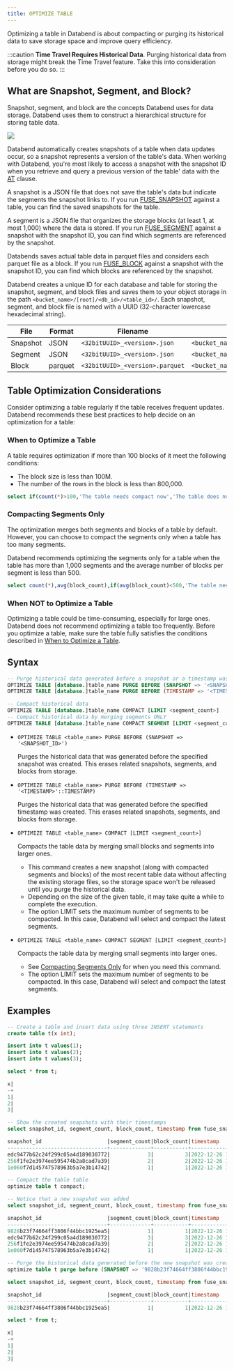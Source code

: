 ```yaml
---
title: OPTIMIZE TABLE
---
```


Optimizing a table in Databend is about compacting or purging its historical data to save storage space and improve query efficiency.

:::caution
**Time Travel Requires Historical Data**. Purging historical data from storage might break the Time Travel feature. Take this into consideration before you do so.
:::

## What are Snapshot, Segment, and Block?

Snapshot, segment, and block are the concepts Databend uses for data storage. Databend uses them to construct a hierarchical structure for storing table data.

![](/img/sql/storage-structure.PNG)

Databend automatically creates snapshots of a table when data updates occur, so a snapshot represents a version of the table's data. When working with Databend, you're most likely to access a snapshot with the snapshot ID when you retrieve and query a previous version of the table' data with the [AT](../../20-query-syntax/dml-at.md) clause.

A snapshot is a JSON file that does not save the table's data but indicate the segments the snapshot links to. If you run [FUSE_SNAPSHOT](../../../15-sql-functions/111-system-functions/fuse_snapshot.md) against a table, you can find the saved snapshots for the table.

A segment is a JSON file that organizes the storage blocks (at least 1, at most 1,000) where the data is stored. If you run [FUSE_SEGMENT](../../../15-sql-functions/111-system-functions/fuse_segment.md) against a snapshot with the snapshot ID, you can find which segments are referenced by the snapshot.

Databends saves actual table data in parquet files and considers each parquet file as a block. If you run [FUSE_BLOCK](../../../15-sql-functions/111-system-functions/fuse_block.md) against a snapshot with the snapshot ID, you can find which blocks are referenced by the snapshot.

Databend creates a unique ID for each database and table for storing the snapshot, segment, and block files and saves them to your object storage in the path `<bucket_name>/[root]/<db_id>/<table_id>/`. Each snapshot, segment, and block file is named with a UUID (32-character lowercase hexadecimal string).

| File     | Format  | Filename                        | Storage Folder                                                               |
|----------|---------|---------------------------------|----------------------------------------------------------------------------|
| Snapshot | JSON    | `<32bitUUID>_<version>.json`    | `<bucket_name>/[root]/<db_id>/<table_id>/_ss/`   |
| Segment  | JSON    | `<32bitUUID>_<version>.json`    | `<bucket_name>/[root]/<db_id>/<table_id>/_sg/`   |
| Block    | parquet | `<32bitUUID>_<version>.parquet` | `<bucket_name>/[root]/<db_id>/<table_id>/_b/` |

## Table Optimization Considerations

Consider optimizing a table regularly if the table receives frequent updates. Databend recommends these best practices to help decide on an optimization for a table:

### When to Optimize a Table

A table requires optimization if more than 100 blocks of it meet the following conditions:

- The block size is less than 100M.
- The number of the rows in the block is less than 800,000.

```sql
select if(count(*)>100,'The table needs compact now','The table does not need compact now') from fuse_block('<your_database>','<your_table>') where file_size <100*1024*1024 and row_count<800000;
```

### Compacting Segments Only

The optimization merges both segments and blocks of a table by default. However, you can choose to compact the segments only when a table has too many segments.

Databend recommends optimizing the segments only for a table when the table has more than 1,000 segments and the average number of blocks per segment is less than 500.

```sql
select count(*),avg(block_count),if(avg(block_count)<500,'The table needs segment compact now','The table does not need segment compact now') from fuse_segment('<your_database>','<your_table>');
```

### When NOT to Optimize a Table

Optimizing a table could be time-consuming, especially for large ones. Databend does not recommend optimizing a table too frequently. Before you optimize a table, make sure the table fully satisfies the conditions described in [When to Optimize a Table](#when-to-optimize-a-table).

## Syntax

```sql
-- Purge historical data generated before a snapshot or a timestamp was created
OPTIMIZE TABLE [database.]table_name PURGE BEFORE (SNAPSHOT => '<SNAPSHOT_ID>')
OPTIMIZE TABLE [database.]table_name PURGE BEFORE (TIMESTAMP => '<TIMESTAMP>'::TIMESTAMP)

-- Compact historical data
OPTIMIZE TABLE [database.]table_name COMPACT [LIMIT <segment_count>]
-- Compact historical data by merging segments ONLY
OPTIMIZE TABLE [database.]table_name COMPACT SEGMENT [LIMIT <segment_count>]
```

- `OPTIMIZE TABLE <table_name> PURGE BEFORE (SNAPSHOT => '<SNAPSHOT_ID>')`

    Purges the historical data that was generated before the specified snapshot was created. This erases related snapshots, segments, and blocks from storage.

- `OPTIMIZE TABLE <table_name> PURGE BEFORE (TIMESTAMP => '<TIMESTAMP>'::TIMESTAMP)`

    Purges the historical data that was generated before the specified timestamp was created. This erases related snapshots, segments, and blocks from storage.

- `OPTIMIZE TABLE <table_name> COMPACT [LIMIT <segment_count>]`

    Compacts the table data by merging small blocks and segments into larger ones.

    - This command creates a new snapshot (along with compacted segments and blocks) of the most recent table data without affecting the existing storage files, so the storage space won't be released until you purge the historical data.
    - Depending on the size of the given table, it may take quite a while to complete the execution.
    - The option LIMIT sets the maximum number of segments to be compacted. In this case, Databend will select and compact the latest segments.

-  `OPTIMIZE TABLE <table_name> COMPACT SEGMENT [LIMIT <segment_count>]`

    Compacts the table data by merging small segments into larger ones.

    - See [Compacting Segments Only](#compacting-segments-only) for when you need this command.
    - The option LIMIT sets the maximum number of segments to be compacted. In this case, Databend will select and compact the latest segments.

## Examples

```sql
-- Create a table and insert data using three INSERT statements
create table t(x int);

insert into t values(1);
insert into t values(2);
insert into t values(3);

select * from t;

x|
-+
1|
2|
3|

-- Show the created snapshots with their timestamps
select snapshot_id, segment_count, block_count, timestamp from fuse_snapshot('default', 't');

snapshot_id                     |segment_count|block_count|timestamp            |
--------------------------------+-------------+-----------+---------------------+
edc9477b62c24f299c05a4d189030772|            3|          3|2022-12-26 19:33:49.0|
256f1fe2e3974ee595474b2a8cad7a39|            2|          2|2022-12-26 19:33:42.0|
1e060f7d145747578963b5a7e3b14742|            1|          1|2022-12-26 19:32:57.0|

-- Compact the table table
optimize table t compact;

-- Notice that a new snapshot was added
select snapshot_id, segment_count, block_count, timestamp from fuse_snapshot('default', 't');

snapshot_id                     |segment_count|block_count|timestamp            |
--------------------------------+-------------+-----------+---------------------+
9828b23f74664ff3806f44bbc1925ea5|            1|          1|2022-12-26 19:39:27.0|
edc9477b62c24f299c05a4d189030772|            3|          3|2022-12-26 19:33:49.0|
256f1fe2e3974ee595474b2a8cad7a39|            2|          2|2022-12-26 19:33:42.0|
1e060f7d145747578963b5a7e3b14742|            1|          1|2022-12-26 19:32:57.0|

-- Purge the historical data generated before the new snapshot was created.
optimize table t purge before (SNAPSHOT => '9828b23f74664ff3806f44bbc1925ea5');

select snapshot_id, segment_count, block_count, timestamp from fuse_snapshot('default', 't');

snapshot_id                     |segment_count|block_count|timestamp            |
--------------------------------+-------------+-----------+---------------------+
9828b23f74664ff3806f44bbc1925ea5|            1|          1|2022-12-26 19:39:27.0|

select * from t;

x|
-+
1|
2|
3|
```